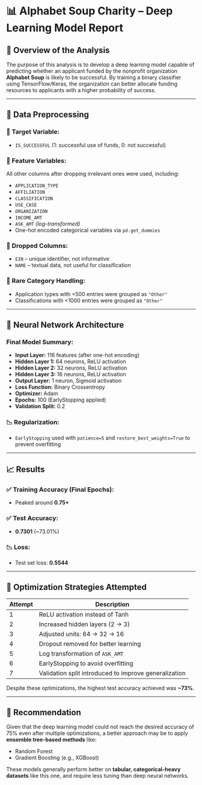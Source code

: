 # 📊 Alphabet Soup Charity – Deep Learning Model Report

## 🧭 Overview of the Analysis

The purpose of this analysis is to develop a deep learning model capable of predicting whether an applicant funded by the nonprofit organization **Alphabet Soup** is likely to be successful. By training a binary classifier using TensorFlow/Keras, the organization can better allocate funding resources to applicants with a higher probability of success.

---

## 🔎 Data Preprocessing

### 🎯 Target Variable:
- `IS_SUCCESSFUL` (1: successful use of funds, 0: not successful)

### 🧠 Feature Variables:
All other columns after dropping irrelevant ones were used, including:
- `APPLICATION_TYPE`
- `AFFILIATION`
- `CLASSIFICATION`
- `USE_CASE`
- `ORGANIZATION`
- `INCOME_AMT`
- `ASK_AMT` *(log-transformed)*
- One-hot encoded categorical variables via `pd.get_dummies`

### 🔻 Dropped Columns:
- `EIN` – unique identifier, not informative  
- `NAME` – textual data, not useful for classification

### 🧹 Rare Category Handling:
- Application types with <500 entries were grouped as `"Other"`
- Classifications with <1000 entries were grouped as `"Other"`

---

## 🧠 Neural Network Architecture

### Final Model Summary:
- **Input Layer:** 116 features (after one-hot encoding)
- **Hidden Layer 1:** 64 neurons, ReLU activation
- **Hidden Layer 2:** 32 neurons, ReLU activation
- **Hidden Layer 3:** 16 neurons, ReLU activation
- **Output Layer:** 1 neuron, Sigmoid activation
- **Loss Function:** Binary Crossentropy
- **Optimizer:** Adam
- **Epochs:** 100 (EarlyStopping applied)
- **Validation Split:** 0.2

### 📉 Regularization:
- `EarlyStopping` used with `patience=5` and `restore_best_weights=True` to prevent overfitting

---

## 📈 Results

### ✅ Training Accuracy (Final Epochs):
- Peaked around **0.75+**

### ✅ Test Accuracy:
- **0.7301** (~73.01%)

### 📉 Loss:
- Test set loss: **0.5544**

---

## 🧪 Optimization Strategies Attempted

| Attempt | Description |
|--------|-------------|
| 1 | ReLU activation instead of Tanh |
| 2 | Increased hidden layers (2 → 3) |
| 3 | Adjusted units: 64 → 32 → 16 |
| 4 | Dropout removed for better learning |
| 5 | Log transformation of `ASK_AMT` |
| 6 | EarlyStopping to avoid overfitting |
| 7 | Validation split introduced to improve generalization |

Despite these optimizations, the highest test accuracy achieved was **~73%**.

---

## 🧠 Recommendation

Given that the deep learning model could not reach the desired accuracy of 75% even after multiple optimizations, a better approach may be to apply **ensemble tree-based methods** like:

- Random Forest
- Gradient Boosting (e.g., XGBoost)

These models generally perform better on **tabular, categorical-heavy datasets** like this one, and require less tuning than deep neural networks.
